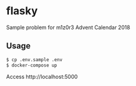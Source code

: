 # flasky

Sample problem for m1z0r3 Advent Calendar 2018

## Usage

```bash
$ cp .env.sample .env
$ docker-compose up
```

Access http://localhost:5000
